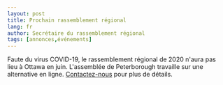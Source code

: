 ```yaml
---
layout: post
title: Prochain rassemblement régional
lang: fr
author: Secrétaire du rassemblement régional
tags: [annonces,événements]
---
```

Faute du virus COVID-19, le rassemblement régional de 2020 n'aura pas lieu à Ottawa en juin. L'assemblée de Peterborough travaille sur une alternative en ligne. [Contactez-nous](/contact-fr.html) pour plus de détails. 
